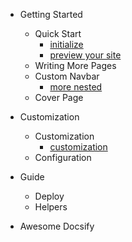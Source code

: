 <!-- docs/_sidebar.md -->
- Getting Started

  - <span>Quick Start</span>
    - [initialize](/chapters/a_Getting-Started/a_Quick-Start/initialize.md)
    - [preview your site](/chapters/a_Getting-Started/a_Quick-Start/preview-your-site.md)
  - <span>Writing More Pages</span>
  - <span>Custom Navbar</span>
    - [more nested](/chapters/a_Getting-Started/c_Custom-Navbar/more-nested.md)
  - <span>Cover Page</span>
- Customization

  - <span>Customization</span>
    - [customization](/chapters/b_Customization/a_Customization/customization.md)
  - <span>Configuration</span>
- Guide

  - <span>Deploy</span>
  - <span>Helpers</span>
- Awesome Docsify


